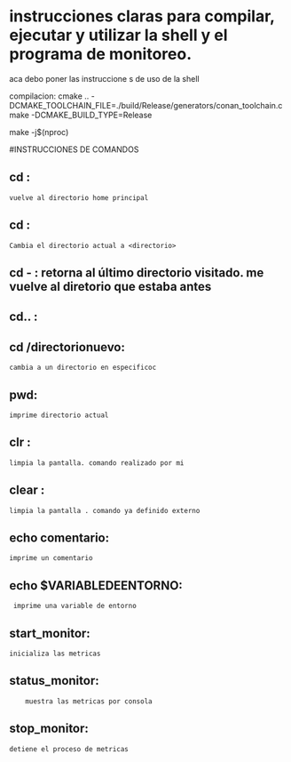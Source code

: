 # instrucciones claras para compilar, ejecutar y utilizar la shell y el programa de monitoreo.
aca debo poner las instruccione s de uso de la shell


compilacion:
cmake .. -DCMAKE_TOOLCHAIN_FILE=./build/Release/generators/conan_toolchain.cmake -DCMAKE_BUILD_TYPE=Release

make -j$(nproc)



#INSTRUCCIONES DE COMANDOS

## cd :
    vuelve al directorio home principal

## cd <directorio>:
    Cambia el directorio actual a <directorio>

## cd - : retorna al último directorio visitado. me vuelve al diretorio que estaba antes

## cd..  :

## cd /directorionuevo:
    cambia a un directorio en especificoc

## pwd:
    imprime directorio actual

## clr :
    limpia la pantalla. comando realizado por mi

## clear :
    limpia la pantalla . comando ya definido externo


## echo comentario:
    imprime un comentario

## echo $VARIABLEDEENTORNO:
     imprime una variable de entorno

## start_monitor:
    inicializa las metricas

## status_monitor:
        muestra las metricas por consola

## stop_monitor:
    detiene el proceso de metricas
